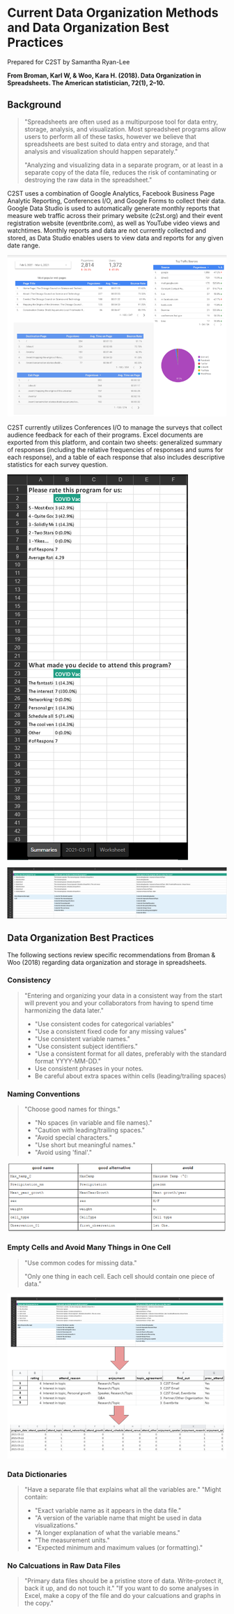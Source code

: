 # Current Data Organization Methods and Data Organization Best Practices

Prepared for C2ST by Samantha Ryan-Lee

**From Broman, Karl W, & Woo, Kara H. (2018). Data Organization in Spreadsheets. The American statistician, 72(1), 2–10.**

## Background
> "Spreadsheets are often used as a multipurpose tool for data entry, storage, analysis, and visualization. 
> Most spreadsheet programs allow users to perform all of these tasks, however we believe that spreadsheets are best suited to data entry and storage, and that analysis and visualization should happen separately."
>
> "Analyzing and visualizing data in a separate program, or at least in a separate copy of the data file, reduces the risk of contaminating or destroying the raw data in the spreadsheet."

C2ST uses a combination of Google Analytics, Facebook Business Page Analytic Reporting, Conferences I/O, and Google Forms to collect their data. 
Google Data Studio is used to automatically generate monthly reports that measure web traffic across their primary website (c2st.org) and their event registration website (eventbrite.com), as well as YouTube video views and watchtimes.
Monthly reports and data are not currently collected and stored, as Data Studio enables users to view data and reports for any given date range.

![Monthly Data Studio Report for c2st.org](https://github.com/s-ryanlee/ChicagoCouncilSciTech/blob/f9e515b7217a2677c483fb808e0190fbcb28ba22/assets/data_practices/data_studio_monthly_example.PNG)

C2ST currently utilizes Conferences I/O to manage the surveys that collect audience feedback for each of their programs.
Excel documents are exported from this platform, and contain two sheets: generalized summary of responses (including the relative frequencies of responses and sums for each response), and a table of each response that also includes descriptive statistics for each survey question.

![Conferences I/O Generalized Summary of Responses](https://github.com/s-ryanlee/ChicagoCouncilSciTech/blob/f9e515b7217a2677c483fb808e0190fbcb28ba22/assets/data_practices/conferences_io_summary.PNG)

![Conferences I/O Individual Responses with Descriptive Statistics](https://github.com/s-ryanlee/ChicagoCouncilSciTech/blob/8ba43a02abe35211ad7d61b0967775cc453ef8c5/assets/data_practices/conferences_io_responses.PNG)

## Data Organization Best Practices

The following sections review specific recommendations from Broman & Woo (2018) regarding data organization and storage in spreadsheets.

### Consistency

> "Entering and organizing your data in a consistent way from the start will prevent you and your collaborators from having to spend time harmonizing the data later."
> - "Use consistent codes for categorical variables"
> - "Use a consistent fixed code for any missing values"
> - "Use consistent variable names."
> - "Use consistent subject identifiers."
> - "Use a consistent format for all dates, preferably with the standard format YYYY-MM-DD."
> - Use consistent phrases in your notes.
> - Be careful about extra spaces within cells (leading/trailing spaces)

### Naming Conventions

> "Choose good names for things."
> - "No spaces (in variable and file names)." 
> - "Caution with leading/trailing spaces."
> - "Avoid special characters."
> - "Use short but meaningful names."
> - "Avoid using 'final'."

!["Data Organization in Sheets" Table 1](https://github.com/s-ryanlee/ChicagoCouncilSciTech/blob/f9e515b7217a2677c483fb808e0190fbcb28ba22/assets/data_practices/data_organization_in_sheets.PNG)

### Empty Cells and Avoid Many Things in One Cell
> "Use common codes for missing data."
> 
> "Only one thing in each cell. Each cell should contain one piece of data."

![Data Manipulation Flow](https://github.com/s-ryanlee/ChicagoCouncilSciTech/blob/d84c81179a447d52d136cd28bcf476c0150e2826/assets/data_practices/better_formatting_flow.png)

### Data Dictionaries
> "Have a separate file that explains what all the variables are."
> "Might contain:
> - "Exact variable name as it appears in the data file."
> - "A version of the variable name that might be used in data visualizations."
> - "A longer explanation of what the variable means."
> - "The measurement units."
> - "Expected minimum and maximum values (or formatting)."

### No Calcuations in Raw Data Files
> "Primary data files should be a pristine store of data. Write-protect it, back it up, and do not touch it."
> "If you want to do some analyses in Excel, make a copy of the file and do your calcuations and graphs in the copy."



